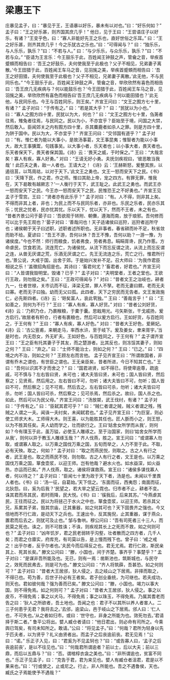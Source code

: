 # 梁惠王下
庄暴见孟子，曰：“暴见于王，王语暴以好乐，暴未有以对也。”曰：“好乐何如？”
孟子曰：“王之好乐甚，则齐国其庶几乎！”
他日，见于王曰：“王尝语庄子以好乐，有诸？”王变乎色，曰：“寡人非能好先王之乐也，直好世俗之乐耳。”
曰：“王之好乐甚，则齐其庶几乎！今之乐犹古之乐也。”曰：“可得闻与？”
曰：“独乐乐，与人乐乐，孰乐？”曰：“不若与人。”
曰：“与少乐乐，与众乐乐，孰乐？”曰：“不若与众。”
“臣请为王言乐：今王鼓乐于此，百姓闻王钟鼓之声，管龠之音，举疾首蹙頞而相告曰：‘吾王之好鼓乐，夫何使我至于此极也？父子不相见，兄弟妻子离散。’今王田猎于此，百姓闻王车马之音，见羽旄之美，举疾首蹙頞而相告曰：‘吾王之好田猎，夫何使我至于此极也？父子不相见，兄弟妻子离散。’此无他，不与民同乐也。”
“今王鼓乐于此，百姓闻王钟鼓之声，管龠之音，举欣欣然有喜色而相告曰：‘吾王庶几无疾病与？何以能鼓乐也？’今王田猎于此，百姓闻王车马之音，见羽旄之美，举欣欣然有喜色而相告曰‘吾王庶几无疾病与？何以能田猎也？’此无他，与民同乐也。今王与百姓同乐，则王矣。”
齐宣王问曰：“文王之囿方七十里，有诸？”
孟子对曰：“于传有之。”
曰：“若是其大乎？”
曰：“民犹以为小也。”
曰：“寡人之囿方四十里，民犹以为大，何也？”
曰：“文王之囿方七十里，刍荛者往焉，雉兔者往焉，与民同之。民以为小，不亦宜乎？臣始至于境，问国之大禁，然后敢入。臣闻郊关之内有囿方四十里，杀其麋鹿者如杀人之罪。则是方四十里，为阱于国中。民以为大，不亦宜乎？”
齐宣王问曰：“交邻国有道乎？”
孟子对曰：“有。惟仁者为能以大事小，是故汤事葛，文王事昆夷；惟智者为能以小事大，故大王事獯鬻，句践事吴。以大事小者，乐天者也；以小事大者，畏天者也。乐天者保天下，畏天者保其国。《诗》云：‘畏天之威，于时保之。’”
王曰：“大哉言矣！寡人有疾，寡人好勇。”
对曰：“王请无好小勇。夫抚剑疾视曰，‘彼恶敢当我哉’！此匹夫之勇，敌一人者也。王请大之！《诗》云：‘王赫斯怒，爰整其旅，以遏徂莒，以笃周祜，以对于天下。’此文王之勇也。文王一怒而安天下之民。《书》曰：‘天降下民，作之君，作之师。惟曰其助上帝，宠之四方。有罪无罪，惟我在，天下曷敢有越厥志？’一人衡行于天下，武王耻之。此武王之勇也。而武王亦一怒而安天下之民。今王亦一怒而安天下之民，民惟恐王之不好勇也。”
齐宣王见孟子于雪宫。王曰：“贤者亦有此乐乎？”
孟子对曰：“有。人不得，则非其上矣。不得而非其上者，非也；为民上而不与民同乐者，亦非也。乐民之乐者，民亦乐其乐；忧民之忧者，民亦忧其忧。乐以天下，忧以天下，然而不王者，未之有也。
“昔者齐景公问于晏子曰：‘吾欲观于转附、朝儛，遵海而南，放于琅邪。吾何修而可以比于先王观也？’晏子对曰：‘善哉问也！天子适诸侯曰巡狩，巡狩者巡所守也；诸侯朝于天子曰述职，述职者述所职也。无非事者。春省耕而补不足，秋省敛而助不给。夏谚曰：“吾王不游，吾何以休？吾王不豫，吾何以助？一游一豫，为诸侯度。”今也不然：师行而粮食，饥者弗食，劳者弗息。睊睊胥谗，民乃作慝。方命虐民，饮食若流。流连荒亡，为诸侯忧。从流下而忘反谓之流，从流上而忘反谓之连，从兽无厌谓之荒，乐酒无厌谓之亡。先王无流连之乐，荒亡之行。惟君所行也。’景公说，大戒于国，出舍于郊。于是始兴发补不足。召大师曰：‘为我作君臣相说之乐！’盖徵招角招是也。其诗曰：‘畜君何尤？’畜君者，好君也。”
齐宣王问曰：“人皆谓我毁明堂。毁诸？已乎？”
孟子对曰：“夫明堂者，王者之堂也。王欲行王政，则勿毁之矣。”
王曰：“王政可得闻与？”
对曰：“昔者文王之治岐也，耕者九一，仕者世禄，关市讥而不征，泽梁无禁，罪人不孥。老而无妻曰鳏。老而无夫曰寡。老而无子曰独。幼而无父曰孤。此四者，天下之穷民而无告者。文王发政施仁，必先斯四者。《诗》云：‘哿矣富人，哀此茕独。’”
王曰：“善哉言乎！”
曰：“王如善之，则何为不行？”
王曰：“寡人有疾，寡人好货。”
对曰：“昔者公刘好货，《诗》云：‘乃积乃仓，乃裹糇粮，于橐于囊。思戢用光。弓矢斯张，干戈戚扬，爰方启行。’故居者有积仓，行者有裹粮也，然后可以爰方启行。王如好货，与百姓同之，于王何有？”
王曰：“寡人有疾，寡人好色。”
对曰：“昔者大王好色，爱厥妃。《诗》云：‘古公亶甫，来朝走马，率西水浒，至于岐下。爰及姜女，聿来胥宇。’当是时也，内无怨女，外无旷夫。王如好色，与百姓同之，于王何有？”
孟子谓齐宣王曰：“王之臣有托其妻子于其友，而之楚游者。比其反也，则冻馁其妻子，则如之何？”
王曰：“弃之。”
曰：“士师不能治士，则如之何？”
王曰：“已之。”
曰：“四境之内不治，则如之何？”
王顾左右而言他。
孟子见齐宣王曰：“所谓故国者，非谓有乔木之谓也，有世臣之谓也。王无亲臣矣，昔者所进，今日不知其亡也。”
王曰：“吾何以识其不才而舍之？”
曰：“国君进贤，如不得已，将使卑逾尊，疏逾戚，可不慎与？左右皆曰贤，未可也；诸大夫皆曰贤，未可也；国人皆曰贤，然后察之；见贤焉，然后用之。左右皆曰不可，勿听；诸大夫皆曰不可，勿听；国人皆曰不可，然后察之；见不可焉，然后去之。左右皆曰可杀，勿听；诸大夫皆曰可杀，勿听；国人皆曰可杀，然后察之；见可杀焉，然后杀之。故曰，国人杀之也。如此，然后可以为民父母。”
齐宣王问曰：“汤放桀，武王伐纣，有诸？”
孟子对曰：“于传有之。”
曰：“臣弑其君可乎？”
曰：“贼仁者谓之贼，贼义者谓之残，残贼之人谓之一夫。闻诛一夫纣矣，未闻弑君也。”
孟子见齐宣王曰：“为巨室，则必使工师求大木。工师得大木。则王喜，以为能胜其任也。匠人斵而小之，则王怒，以为不胜其任矣。夫人幼而学之，壮而欲行之。王曰‘姑舍女所学而从我’，则何如？今有璞玉于此，虽万镒，必使玉人雕琢之。至于治国家，则曰‘姑舍女所学而从我’，则何以异于教玉人雕琢玉哉？”
齐人伐燕，胜之。宣王问曰：“或谓寡人勿取，或谓寡人取之。以万乘之国伐万乘之国，五旬而举之，人力不至于此。不取，必有天殃。取之，何如？”
孟子对曰：“取之而燕民悦，则取之。古之人有行之者，武王是也。取之而燕民不悦，则勿取。古之人有行之者，文王是也。以万乘之国伐万乘之国，箪食壶浆，以迎王师。岂有他哉？避水火也。如水益深，如火益热，亦运而已矣。”
齐人伐燕，取之。诸侯将谋救燕。宣王曰：“诸侯多谋伐寡人者，何以待之？”
孟子对曰：“臣闻七十里为政于天下者，汤是也。未闻以千里畏人者也。《书》曰：‘汤一征，自葛始。’天下信之。‘东面而征，西夷怨；南面而征，北狄怨。曰，奚为后我？’民望之，若大旱之望云霓也。归市者不止，耕者不变。诛其君而吊其民，若时雨降，民大悦。《书》曰：‘徯我后，后来其苏。’
“今燕虐其民，王往而征之。民以为将拯己于水火之中也，箪食壶浆，以迎王师。若杀其父兄，系累其子弟，毁其宗庙，迁其重器，如之何其可也？天下固畏齐之强也。今又倍地而不行仁政，是动天下之兵也。王速出令，反其旄倪，止其重器，谋于燕众，置君而后去之，则犹可及止也。”
邹与鲁哄。穆公问曰：“吾有司死者三十三人，而民莫之死也。诛之，则不可胜诛；不诛，则疾视其长上之死而不救，如之何则可也？”
孟子对曰：“凶年饥岁，君之民老弱转乎沟壑，壮者散而之四方者，几千人矣；而君之仓廪实，府库充，有司莫以告，是上慢而残下也。曾子曰：‘戒之戒之！出乎尔者，反乎尔者也。’夫民今而后得反之也。君无尤焉。君行仁政，斯民亲其上、死其长矣。”
滕文公问曰：“滕，小国也，间于齐楚。事齐乎？事楚乎？”
孟子对曰：“是谋非吾所能及也。无已，则有一焉：凿斯池也，筑斯城也，与民守之，效死而民弗去，则是可为也。”
滕文公问曰：“齐人将筑薛，吾甚恐。如之何则可？”
孟子对曰：“昔者大王居邠，狄人侵之，去之岐山之下居焉。非择而取之，不得已也。苟为善，后世子孙必有王者矣。君子创业垂统，为可继也。若夫成功，则天也。君如彼何哉？强为善而已矣。”
滕文公问曰：“滕，小国也。竭力以事大国，则不得免焉。如之何则可？”
孟子对曰：“昔者大王居邠，狄人侵之。事之以皮币，不得免焉；事之以犬马，不得免焉；事之以珠玉，不得免焉。乃属其耆老而告之曰：‘狄人之所欲者，吾土地也。吾闻之也：君子不以其所以养人者害人。二三子何患乎无君？我将去之。’去邠，逾梁山，邑于岐山之下居焉。邠人曰：‘仁人也，不可失也。’从之者如归市。或曰：‘世守也，非身之所能为也。效死勿去。’君请择于斯二者。”
鲁平公将出。嬖人臧仓者请曰：“他日君出，则必命有司所之。今乘舆已驾矣，有司未知所之。敢请。”公曰：“将见孟子。”曰：“何哉？君所为轻身以先于匹夫者，以为贤乎？礼义由贤者出。而孟子之后丧逾前丧。君无见焉！”公曰：“诺。”
乐正子入见，曰：“君奚为不见孟轲也？”曰：“或告寡人曰，‘孟子之后丧逾前丧’，是以不往见也。”曰：“何哉君所谓逾者？前以士，后以大夫；前以三鼎，而后以五鼎与？”曰：“否。谓棺椁衣衾之美也。”曰：“非所谓逾也，贫富不同也。”
乐正子见孟子，曰：“克告于君，君为来见也。嬖人有臧仓者沮君，君是以不果来也。”曰：“行或使之，止或尼之。行止，非人所能也。吾之不遇鲁侯，天也。臧氏之子焉能使予不遇哉？”
